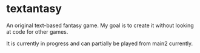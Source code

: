 # textantasy
An original text-based fantasy game. My goal is to create it without looking at code for other games.

It is currently in progress and can partially be played from main2 currently.
